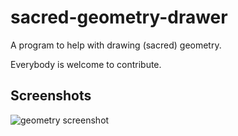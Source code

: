 # sacred-geometry-drawer
A program to help with drawing (sacred) geometry.

Everybody is welcome to contribute.

## Screenshots

![geometry screenshot](/screenshot.png?raw=true)

